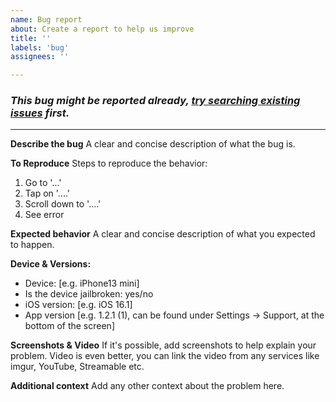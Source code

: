```yaml
---
name: Bug report
about: Create a report to help us improve
title: ''
labels: 'bug'
assignees: ''

---
```


### _This bug might be reported already, [try searching existing issues](https://github.com/devandsev/HackerNews-Support/labels/bug) first._
___

**Describe the bug**
A clear and concise description of what the bug is.

**To Reproduce**
Steps to reproduce the behavior:
1. Go to '...'
2. Tap on '....'
3. Scroll down to '....'
4. See error

**Expected behavior**
A clear and concise description of what you expected to happen.

**Device & Versions:**
 - Device: [e.g. iPhone13 mini]
 - Is the device jailbroken: yes/no
 - iOS version: [e.g. iOS 16.1]
 - App version [e.g. 1.2.1 (1), can be found under Settings -> Support, at the bottom of the screen]

**Screenshots & Video**
If it's possible, add screenshots to help explain your problem.
Video is even better, you can link the video from any services like imgur, YouTube, Streamable etc.

**Additional context**
Add any other context about the problem here.
